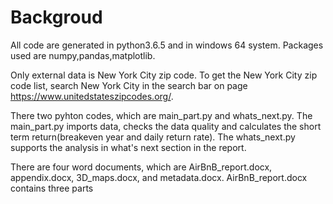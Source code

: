 # Backgroud
All code are generated in python3.6.5 and in windows 64 system. Packages used are numpy,pandas,matplotlib.

Only external data is New York City zip code. To get the New York City zip code list, search New York City in the search bar on page https://www.unitedstateszipcodes.org/.

There two pyhton codes, which are main_part.py and whats_next.py. The main_part.py imports data, checks the data quality and calculates the short term return(breakeven year and daily return rate). The whats_next.py supports the analysis in what's next section in the report.

There are four word documents, which are AirBnB_report.docx, appendix.docx, 3D_maps.docx, and metadata.docx. 
       AirBnB_report.docx contains three parts
